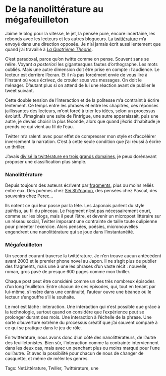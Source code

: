 # De la nanolittérature au mégafeuilleton

Jaime le blog pour la vitesse, le jet, la pensée pure, encore incertaine, les rebonds avec les lecteurs et les autres blogueurs. La [twittérature](http://blog.tcrouzet.com/la-quatrieme-theorie/la-quatrieme-theorie-liens/) m’a envoyé dans une direction opposée. Je n’ai jamais écrit aussi lentement que quand j’ai travaillé à [*La Quatrième Théorie*](http://blog.tcrouzet.com/la-quatrieme-theorie/).

C’est paradoxal, parce qu’on twitte comme on pense. Souvent sans se relire. Voyant *a posteriori* les gigantesques fautes d’orthographe. Les mots oubliés. Mais une autre dimension doit être prise en compte : l’audience. Le lecteur est derrière l’écran. Et il n’a pas forcément envie de vous lire à l'instant où vous écrivez, de crouler sous vos messages. On doit le ménager. D’autant plus si on attend de lui une réaction avant de publier le tweet suivant.

Cette double tension de l’interaction et de la politesse m’a contraint à écrire lentement. Ce temps entre les phrases et entre les chapitres, ces réponses jaillissantes des lecteurs, m’ont forcé à trier les idées, selon un processus évolutif. J’imaginais une suite de l’intrigue, une autre apparaissait, puis une autre, je devais choisir la plus féconde, alors que quand j’écris d’habitude je prends ce qui vient au fil de l’eau.

Twitter m’a ralenti avec pour effet de compresser mon style et d’accélérer inversement la narration. C’est à cette seule condition que j’ai réussi à écrire un thriller.

J’avais [divisé la twittérature en trois grands domaines](http://blog.tcrouzet.com/2013/02/06/taxinomie-litteraire-a-lage-de-twitter/), je peux dorénavant proposer une classification plus simple.

### Nanolittérature

Depuis toujours des auteurs écrivent par [fragments](http://fr.wikipedia.org/wiki/Fragment), plus ou moins reliés entre eux. Des poèmes chez [Sei Sh?nagon](http://fr.wikipedia.org/wiki/Sei_Sh%C5%8Dnagon), des pensées chez Pascal, des souvenirs chez Perec…

Ils notent ce qui leur passe par la tête. Les Japonais parlent du style *zuihitsu*, au fil du pinceau. Le fragment n’est pas nécessairement court, comme sur les blogs, mais il peut l’être, et devenir un micropost littéraire sur un réseau social, Twitter imposant une contrainte de taille toute oulipienne pour pimenter l’exercice. Alors pensées, poésies, micronouvelles engendrent une nanolittérature qui se joue dans l’instantanéité.

### Mégafeuilleton

Un second courant traverse la twittérature. Je n’en trouve aucun antécédent avant 2003 et le premier phone novel au Japon. Il ne s’agit plus de publier des fragments, mais une à une les phrases d’un vaste récit : nouvelle, roman, gros pavé de presque 600 pages comme mon thriller.

Chaque post peut être considéré comme un des très nombreux épisodes d’un long feuilleton. Entre chacun de ces épisodes, qui, tout en tenant par lui-même, s’insère dans une continuité, l’auteur ouvre une béance où le lecteur s’engouffre s’il le souhaite.

Le mot est lâché : interaction. Une interaction qui n’est possible que grâce à la technologie, surtout quand on considère que l’expérience peut se prolonger durant des mois. Une interaction à l’échelle de la phrase. Une sorte d’ouverture extrême du processus créatif que j’ai souvent comparé à ce qui se pratique dans le jeu de rôle.

En twittérature, nous avons donc d’un côté des nanolittérateurs, de l’autre des feuilletonistes. Bien sûr, l’interaction comme la contrainte interviennent dans les deux cas, mais avec un penchant plus ou moins marqué pour l’une ou l’autre. Et avec la possibilité pour chacun de nous de changer de casquette, et même de mêler les genres.

Tags: NetLittérature, Twiller, Twittérature, une
